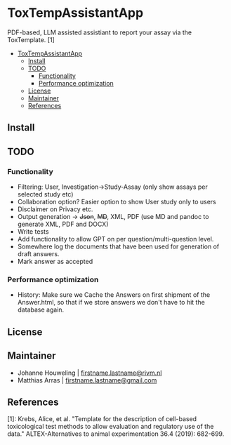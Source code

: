 # ToxTempAssistantApp
PDF-based, LLM assisted assistiant to report your assay via the ToxTemplate. [1]

- [ToxTempAssistantApp](#toxtempassistantapp)
  - [Install](#install)
  - [TODO](#todo)
    - [Functionality](#functionality)
    - [Performance optimization](#performance-optimization)
  - [License](#license)
  - [Maintainer](#maintainer)
  - [References](#references)

## Install
## TODO
### Functionality
- Filtering: User, Investigation->Study-Assay (only show assays per selected study etc)
- Collaboration option? Easier option to show User study only to users
- Disclaimer on Privacy etc.
- Output generation -> <s>Json</s>, <s>MD</s>, XML, PDF (use MD and pandoc to generate XML, PDF and DOCX)
- Write tests
- Add functionality to allow GPT on per question/multi-question level.
- Somewhere log the documents that have been used for generation of draft answers.
- Mark answer as accepted
### Performance optimization
-  History: Make sure we Cache the Answers on first shipment of the Answer.html, so that if we store answers we don't have to hit the database again. 
## License

## Maintainer
- Johanne Houweling | firstname.lastname@rivm.nl
- Matthias Arras | firstname.lastname@gmail.com
## References
[1]: Krebs, Alice, et al. "Template for the description of cell-based toxicological test methods to allow evaluation and regulatory use of the data." ALTEX-Alternatives to animal experimentation 36.4 (2019): 682-699.
